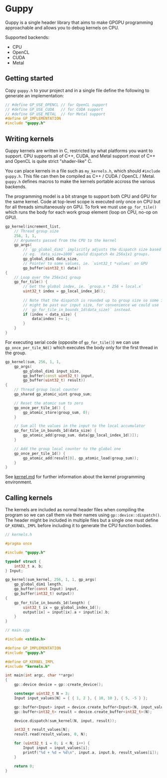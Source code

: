 # Guppy

Guppy is a single header library that aims to make GPGPU programming
approachable and allows you to debug kernels on CPU.

Supported backends:

- CPU
- OpenCL
- CUDA
- Metal

## Getting started

Copy `guppy.h` to your project and in a single file define the following to
generate an implementation:

```c
// #define GP_USE_OPENCL // for OpenCL support
// #define GP_USE_CUDA   // for CUDA support
// #define GP_USE_METAL  // for Metal support
#define GP_IMPLEMENTATION
#include "guppy.h"
```

## Writing kernels

Guppy kernels are written in C, restricted by what platforms you want to support.
CPU supports all of C++, CUDA, and Metal support most of C++ and OpenCL is quite
strict "shader-like" C.

You can place kernels in a file such as `my_kernels.h`, which should `#include`
`guppy.h`. This file can then be compiled as C++ / CUDA / OpenCL / Metal.
`guppy.h` defines macros to make the kernels portable accross the various
backends.

The programming model is a bit strange to support both CPU and GPU for the same
kernel. Code at top-level scope is executed only once on CPU but for all threads
simultaneously on GPU. To fork we must use `gp_for_tile()` which runs the body
for each work group element (loop on CPU, no-op on GPU).

```cpp
gp_kernel(increment_list,
    // Thread group size
    256, 1, 1,
    // Arguments passed from the CPU to the kernel
    gp_args(
        // `gp_global_dim1` implicitly adjusts the dispatch size based on this,
        // eg. `data_size=1000` would dispatch 4x 256x1x1 groups.
        gp_global_dim1 data_size,
        // Pointer to some values, ie. `uint32_t *values` on GPU
        gp_buffer(uint32_t) data))
{
    // Loop over the 256x1x1 group
    gp_for_tile() {
        // Get the global index, ie. `group.x * 256 + local.x`
        uint32_t index = gp_local_index_1d();
        
        // Note that the dispatch is rounded up to group size so some indices
        // might be past our input size, for convenience we could use
        // `gp_for_tile_in_bounds_1d(data_size)` instead.
        if (index < data_size) {
            data[index] += 1;
        }
    }
}
```

For executing serial code (opposite of `gp_for_tile()`) we can use
`gp_once_per_tile_Nd()` which executes the body only for the first thread in the
group.

```cpp
gp_kernel(sum, 256, 1, 1,
    gp_args(
        gp_global_dim1 input_size,
        gp_buffer(const uint32_t) input,
        gp_buffer(uint32_t) result))
{
    // Thread group local counter
    gp_shared gp_atomic_uint group_sum;

    // Reset the atomic sum to zero
    gp_once_per_tile_1d() {
        gp_atomic_store(group_sum, 0);
    }

    // Sum all the values in the input to the local accumulator
    gp_for_tile_in_bounds_1d(data_size) {
        gp_atomic_add(group_sum, data[gp_local_index_1d()]);
    }

    // Add the group local counter to the global one
    gp_once_per_tile_1d() {
        gp_atomic_add(result[0], gp_atomic_load(group_sum));
    }
}
```

See [kernel.md](docs/kernel.md) for further information about the kernel
programming environment.

## Calling kernels

The kernels are included as normal header files when compiling the program so
we can call them via their names using `gp::device::dispatch()`. The header
might be included in multiple files but a single one must define `GP_KERNEL_IMPL`
before including it to generate the CPU function bodies.

```c
// kernels.h

#pragma once

#include "guppy.h"

typedef struct {
    int32_t a, b;
} Input;

gp_kernel(sum_kernel, 256, 1, 1, gp_args(
    gp_global_dim1 length,
    gp_buffer(const Input) input,
    gp_buffer(int32_t) output))
{
    gp_for_tile_in_bounds_1d(length) {
        uint32_t ix = gp_global_index_1d();
        output[ix] = input[ix].a + input[ix].b;
    }
}
```

```cpp
// main.cpp

#include <stdio.h>

#define GP_IMPLEMENTATION
#include "guppy.h"

#define GP_KERNEL_IMPL
#include "kernels.h"

int main(int argc, char **argv)
{
    gp::device device = gp::create_device();

    constexpr uint32_t N = 3;
    Input input_values[N] = { { 1, 2 }, { 10, 10 }, { 5, -5 } };

    gp::buffer<Input> input = device.create_buffer<Input>(N, input_values);
    gp::buffer<int32_t> result = device.create_buffer<int32_t>(N);

    device.dispatch(sum_kernel(N, input, result));

    int32_t result_values[N];
    result.read(result_values, 0, N);

    for (uint32_t i = 0; i < N; i++) {
        Input input = input_values[i];
        printf("%d + %d = %d\n", input.a, input.b, result_values[i]);
    }

    return 0;
}
```
